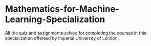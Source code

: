 # Mathematics-for-Machine-Learning-Specialization

All the quiz and assignments solved for completing the courses in this specialization offeresd by Imperial University of London.
